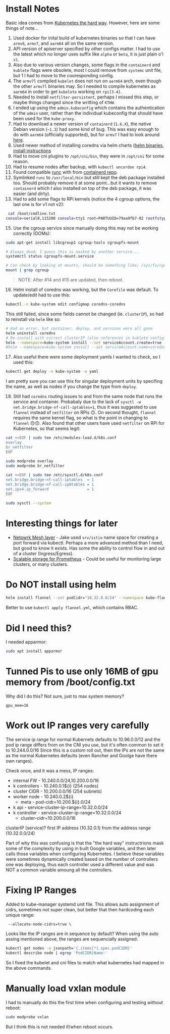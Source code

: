 # Install Notes
Basic idea comes from [Kubernetes the hard way](https://github.com/kelseyhightower/kubernetes-the-hard-way).
However, here are some things of note...

1. Used docker for inital build of kubernetes binaries so that I can have `armv6`, `armv7`, and `aarm64` all on the same version.
2. API version of apiserver specified by other configs matter. I had to use the latest which no longer uses suffix like `alpha` or `beta`, it is just plain o'l `v1`.
3. Also due to various version changes, some flags in the `containerd` and `kublete` flags were obsolete,
   most I could remove from `systemc` unit file, but 1 I had to move to the cooresponding config.
5. The `armv7l` compiled `kubelet` does not run on `aarm64` arch, even though the other `armv7l` binaries may.
   So I needed to compile kubernetes as `aarm64` in order to get `kubelete` working on `rpi[3-4]`.
6. Needed to install `netfilter-persistent`, perhaps I missed this step, or maybe things changed since the writting of `KTHW`.
7. I ended up using the `admin.kubeconfig` which contains the authentication of the `admin` user, rather than the individual kubeconfig that should have been used for the `kube-proxy`.
8. Had to download a newer version of `containerd` (`1.6.X`), the native Debian version (`~1.3`) had some kind of bug.
   This was easy enough to do with `aarm64` (officially supported), but for `armv7` I had to look around [here](https://github.com/alexellis/containerd-arm/releases).
9. Used newer method of installing coredns via helm charts ([helm binaries](https://github.com/helm/helm/releases), [install instructions](https://github.com/coredns/helm)
10. Had to move cni plugins to `/opt/cni/bin`, they were in `/opt/cni` for some reason.
11. Had to resume nodes after backup, with `kubectl uncordon rpi4`.
12. Found compatible [runc](https://github.com/opencontainers/runc/releases) with from [containerd repo](https://github.com/containerd/containerd/blob/v1.6.24/script/setup/runc-version).
13. Symlinked `runc` to `/usr/local/bin` but still kept the deb package installed too. Should probably remove it at some point...but it wants to remove `containerd` which I also installed on top of the deb package, it was easier (and dirty).
14. Had to add some flags to RPi kernels (notice the 4 cgroup options, the last one is for v1 not v2):
```bash
 cat /boot/cmdline.txt
console=serial0,115200 console=tty1 root=PARTUUID=79aa9fb7-02 rootfstype=ext4 cgroup_enable=cpuset cgroup_enable=memory cgroup_memory=1 fsck.repair=yes systemd.unified_cgroup_hierarchy=0 rootwait
```
15. Use the cgroup service since manually doing this may not be working correctly (OOMs):
```bash
sudo apt-get install libcgroup1 cgroup-tools cgroupfs-mount

# Always dead, I guess this is masked by another service...
systemctl status cgroupfs-mount.service

# Can check by looking at mounts, should be something like; /sys/fs/cgroup/memory and /sys/fs/cgroup/cpu
mount | grep cgroup
```

>NOTE: After #14 and #15 are updated, then reboot.

16. Helm install of coredns was working, but the `Corefile` was default. To update/edit had to use this:
```bash
kubectl -n kube-system edit configmap coredns-coredns
```
This still failed, since some fields cannot be changed (ie. `clusterIP`), so had to reinstall via `helm` like so:
```bash
# Had an error, but container, deploy, and services were all gone
helm uninstall coredns
# Re-install with correct clusterIP (also references in kublete config...)
helm --namespace=kube-system install --set serviceAccount.create=true --set service.clusterIP=10.32.0.10 coredns coredns/coredns
#helm --namespace=kube-system install --set serviceAccount.name=coredns --set serviceAccount.create=true --set service.clusterIP=10.32.0.10 coredns coredns/coredns
```
17. Also useful there were some deployment yamls I wanted to check, so I used this:
```bash
kubectl get deploy -n kube-system -o yaml
```
I am pretty sure you can use this for singular deployment units by specifing the name, as well as nodes if you change the type from `deploy`.

18. Still had `coredns` routing issues to and from the same node that runs the service and container. Probabaly due to the lack of `sysctl -w net.bridge.bridge-nf-call-iptables=1`, thus it was suggested to use `flannel` instead of `netfilter` on RPis 🙃. On second thought, `flannel` requires the same kernel flag, so what is the point in changing to `flannel` 🙃🙃. Also found that other users have used `netfilter` on RPi for Kubernetes, so that seems legit:
```bash
cat <<EOF | sudo tee /etc/modules-load.d/k8s.conf
overlay
br_netfilter
EOF

sudo modprobe overlay
sudo modprobe br_netfilter
 
cat <<EOF | sudo tee /etc/sysctl.d/k8s.conf
net.bridge.bridge-nf-call-iptables  = 1
net.bridge.bridge-nf-call-ip6tables = 1
net.ipv4.ip_forward                 = 1
EOF

sudo sysctl --system
```

# Interesting things for later

* [Netowrk Mesh layer](https://istio.io/latest/) - Jake used `srv/istio` name space for creating a port forward via kubectl.
Perhaps a more advanced method than I need, but good to know it exists. Has some the ability to control flow in and out of a cluster (Ingress/Egress).
* [Scalable storage for Prometheus](https://cortexmetrics.io/) - Could be useful for monitoring large clusters, or many clusters.

# Do NOT install using helm

```bash
helm install flannel --set podCidr="10.32.0.0/24" --namespace kube-flannel flannel/flannel
```
Better to use `kubectl apply flannel.yml`, which contains RBAC.

# Did I need this?

I needed apparmor:

```bash
sudo apt install apparmor
```

# Tunned Pis to use only 16MB of gpu memory from /boot/config.txt

Why did I do this? Not sure, just to max system memory?

```
gpu_mem=16
```

# Work out IP ranges very carefully

The service ip range for normal Kubernets defaults to 10.96.0.0/12 and the pod ip range differs from on the CNI you use, but it's often common to set it to 10.244.0.0/16
Since this is a custom roll out, then the IPs are not the same as the normal Kubernetes defaults (even Rancher and Goolge have there own ranges).

Check once, and it was a mess, IP ranges:
  * internal FW   - 10.240.0.0/24,10.200.0.0/16
  * k controllers - 10.240.0.1${i} (254 nodes)
  * cluster CIDR  - 10.200.0.0/16 (254 subnets)
  * worker node   - 10.240.0.2${i}
    * meta - pod-cidr=10.200.${i}.0/24
  * k api         - service-cluster-ip-range=10.32.0.0/24
  * k controller  - service-cluster-ip-range=10.32.0.0/24
    * cluster-cidr=10.200.0.0/16

clusterIP (service)?
first IP address (10.32.0.1) from the address range (10.32.0.0/24)

Part of why this was confusing is that the "the hard way" instructrions mask some of the complexity by using in built Google variables, and then later calls those variables
when configuring Kubernetes.
I believe these variables were sometimes dynamically created based on the number of controllers one was deploying, thus each controller used a different value and was NOT
a common variable amoung all the controllers.

# Fixing IP Ranges

Added to kube-manager systemd unit file.
This allows auto assignment of cidrs, sometimes not super clean, but better that then hardcoding each unique range:

```
 --allocate-node-cidrs=true \
```

Looks like the IP ranges are in sequence by default?
When using the auto assing mentioned above, the ranges are sequencially assigned:

```bash
kubectl get nodes -o jsonpath='{.items[*].spec.podCIDR}'
kubectl describe node | egrep 'PodCIDR|Name:'
```

So I fixed the kubelet and cni files to match what kubernetes had mapped in the above commands.

# Manually load vxlan module

I had to manually do this the first time when configuring and testing without reboot:

```bash
sudo modprobe vxlan
```

But I think this is not needed if/when reboot occurs.

